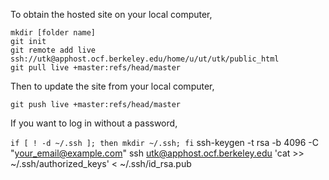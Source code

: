To obtain the hosted site on your local computer,

```
mkdir [folder name]
git init
git remote add live ssh://utk@apphost.ocf.berkeley.edu/home/u/ut/utk/public_html
git pull live +master:refs/head/master
```


Then to update the site from your local computer,

`git push live +master:refs/head/master`


If you want to log in without a password,

`if [ ! -d ~/.ssh ]; then mkdir ~/.ssh; fi`
ssh-keygen -t rsa -b 4096 -C "your_email@example.com"
ssh utk@apphost.ocf.berkeley.edu 'cat >> ~/.ssh/authorized_keys' < ~/.ssh/id_rsa.pub
